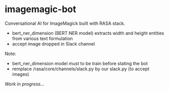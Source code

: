 # imagemagic-bot
Conversational AI for ImageMagick built with RASA stack.

- bert_ner_dimension (BERT NER model) extracts width and height entities from various text formulation
- accept image dropped in Slack channel

Note:
- bert_ner_dimension model must to be train before stating the bot
- remplace /rasa/core/channels/slack.py by our slack.py (to accept images)


*Work in progress...*
